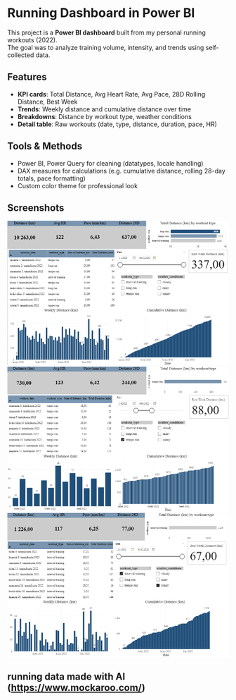# Running Dashboard in Power BI

This project is a **Power BI dashboard** built from my personal running workouts (2022).  
The goal was to analyze training volume, intensity, and trends using self-collected data.

## Features
- **KPI cards**: Total Distance, Avg Heart Rate, Avg Pace, 28D Rolling Distance, Best Week
- **Trends**: Weekly distance and cumulative distance over time
- **Breakdowns**: Distance by workout type, weather conditions
- **Detail table**: Raw workouts (date, type, distance, duration, pace, HR)

## Tools & Methods
- Power BI, Power Query for cleaning (datatypes, locale handling)
- DAX measures for calculations (e.g. cumulative distance, rolling 28-day totals, pace formatting)
- Custom color theme for professional look

## Screenshots
![Overview](overview.png)  
![Quarterly Drilldown](Q2%20tempo%20runs.png)  
![Filtered Example](interval,%20sunny.png)  

running data made with AI (https://www.mockaroo.com/)
---
